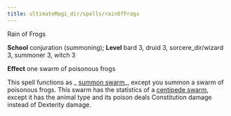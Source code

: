 ```yaml
---
title: ultimateMagi_dir/spells/rainOfFrogs
---
```

Rain of Frogs

**School** conjuration (summoning); **Level** bard 3, druid 3, sorcere_dir/wizard 3, summoner 3, witch 3

**Effect** one swarm of poisonous frogs

This spell functions as _ [summon swarm](spells/summonSwarm#_summon-swarm)_, except you summon a swarm of poisonous frogs. This swarm has the statistics of a [centipede swarm](monster_dir/centipede#_centipede-swarm), except it has the animal type and its poison deals Constitution damage instead of Dexterity damage.

